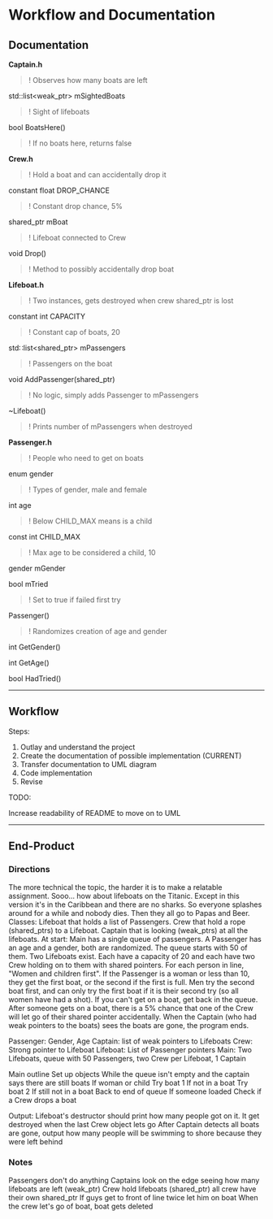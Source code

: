 # Workflow and Documentation

## Documentation

**Captain.h**
>! Observes how many boats are left

std::list<weak_ptr<Lifeboat>> mSightedBoats
>!	Sight of lifeboats

bool BoatsHere()
>!	If no boats here, returns false

**Crew.h**
>!	Hold a boat and can accidentally drop it

constant float DROP_CHANCE
>!	Constant drop chance, 5%

shared_ptr<Lifeboat> mBoat
>!	Lifeboat connected to Crew

void Drop()
>!	Method to possibly accidentally drop boat

**Lifeboat.h**
>!	Two instances, gets destroyed when crew shared_ptr is lost

constant int CAPACITY
>!	Constant cap of boats, 20

std∷list<shared_ptr<Passenger>> mPassengers
>!	Passengers on the boat

void AddPassenger(shared_ptr<Passenger>)
>!	No logic, simply adds Passenger to mPassengers

~Lifeboat()
>!	Prints number of mPassengers when destroyed

**Passenger.h**
>!	People who need to get on boats

enum gender
>!	Types of gender, male and female

int age
>!	Below CHILD_MAX means is a child

const int CHILD_MAX
>!	Max age to be considered a child, 10

gender mGender

bool mTried
>!	Set to true if failed first try

Passenger()
>!	Randomizes creation of age and gender

int GetGender()

int GetAge()

bool HadTried()

-----------------------------------------

## Workflow

Steps:
1.	Outlay and understand the project
2.	Create the documentation of possible implementation (CURRENT)
3.	Transfer documentation to UML diagram
4.	Code implementation
5.	Revise 

TODO:

Increase readability of README to move on to UML

-----------------------------------------

## End-Product

### Directions

The more technical the topic, the harder it is to make a relatable assignment.
Sooo... how about lifeboats on the Titanic.  Except in this version it's in the Caribbean and there are no sharks.  So everyone splashes around for a while and nobody dies.  Then they all go to Papas and Beer.
Classes: Lifeboat that holds a list of Passengers.  Crew that hold a rope (shared_ptrs) to a Lifeboat.  Captain that is looking (weak_ptrs) at all the lifeboats.
At start: Main has a single queue of passengers.  A Passenger has an age and a gender, both are randomized.  The queue starts with 50 of them.  Two Lifeboats exist.  Each have a capacity of 20 and each have two Crew holding on to them with shared pointers.
For each person in line, "Women and children first".  If the Passenger is a woman or less than 10, they get the first boat, or the second if the first is full.  Men try the second boat first, and can only try the first boat if it is their second try (so all women have had a shot).  If you can't get on a boat, get back in the queue.  After someone gets on a boat, there is a 5% chance that one of the Crew will let go of their shared pointer accidentally.  When the Captain (who had weak pointers to the boats) sees the boats are gone, the program ends.
 
Passenger: Gender, Age
Captain: list of weak pointers to Lifeboats
Crew: Strong pointer to Lifeboat
Lifeboat: List of Passenger pointers
Main: Two Lifeboats, queue with 50 Passengers, two Crew per Lifeboat, 1 Captain
 
Main outline
Set up objects
While the queue isn't empty and the captain says there are still boats
   If woman or child
      Try boat 1
   If not in a boat
      Try boat 2
   If still not in a boat
      Back to end of queue
   If someone loaded
      Check if a Crew drops a boat
 
Output:
Lifeboat's destructor should print how many people got on it.  It get destroyed when the last Crew object lets go
After Captain detects all boats are gone, output how many people will be swimming to shore because they were left behind

### Notes

Passengers don't do anything
Captains look on the edge seeing how many lifeboats are left (weak_ptr)
Crew hold lifeboats (shared_ptr) all crew have their own shared_ptr
If guys get to front of line twice let him on boat
When the crew let's go of boat, boat gets deleted
